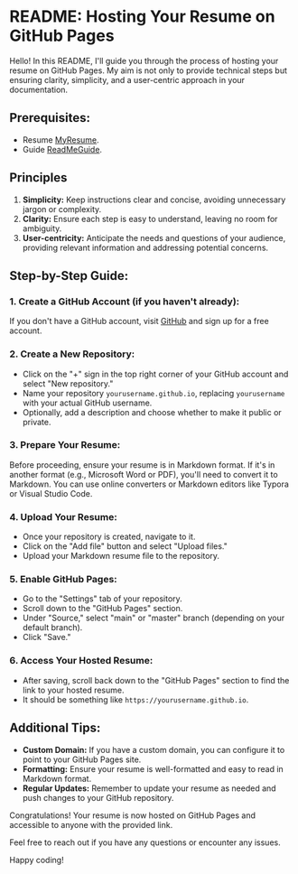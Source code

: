 # README: Hosting Your Resume on GitHub Pages

Hello! In this README, I'll guide you through the process of hosting your resume on GitHub Pages. My aim is not only to provide technical steps but ensuring clarity, simplicity, and a user-centric approach in your documentation.

## Prerequisites:
- Resume [MyResume](https://github.com/rishamD/rishamD.github.io/blob/main/index.md).
- Guide [ReadMeGuide](https://www.makeareadme.com/).

## Principles
1. **Simplicity:** Keep instructions clear and concise, avoiding unnecessary jargon or complexity.
2. **Clarity:** Ensure each step is easy to understand, leaving no room for ambiguity.
3. **User-centricity:** Anticipate the needs and questions of your audience, providing relevant information and addressing potential concerns.

## Step-by-Step Guide:

### 1. Create a GitHub Account (if you haven't already):

If you don't have a GitHub account, visit [GitHub](https://github.com/) and sign up for a free account.

### 2. Create a New Repository:

- Click on the "+" sign in the top right corner of your GitHub account and select "New repository."
- Name your repository `yourusername.github.io`, replacing `yourusername` with your actual GitHub username.
- Optionally, add a description and choose whether to make it public or private.

### 3. Prepare Your Resume:

Before proceeding, ensure your resume is in Markdown format. If it's in another format (e.g., Microsoft Word or PDF), you'll need to convert it to Markdown. You can use online converters or Markdown editors like Typora or Visual Studio Code.

### 4. Upload Your Resume:

- Once your repository is created, navigate to it.
- Click on the "Add file" button and select "Upload files."
- Upload your Markdown resume file to the repository.

### 5. Enable GitHub Pages:

- Go to the "Settings" tab of your repository.
- Scroll down to the "GitHub Pages" section.
- Under "Source," select "main" or "master" branch (depending on your default branch).
- Click "Save."

### 6. Access Your Hosted Resume:

- After saving, scroll back down to the "GitHub Pages" section to find the link to your hosted resume.
- It should be something like `https://yourusername.github.io`.

## Additional Tips:

- **Custom Domain:** If you have a custom domain, you can configure it to point to your GitHub Pages site.
- **Formatting:** Ensure your resume is well-formatted and easy to read in Markdown format.
- **Regular Updates:** Remember to update your resume as needed and push changes to your GitHub repository.

Congratulations! Your resume is now hosted on GitHub Pages and accessible to anyone with the provided link.

Feel free to reach out if you have any questions or encounter any issues.

Happy coding!
